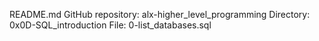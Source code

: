 README.md
GitHub repository: alx-higher_level_programming
Directory: 0x0D-SQL_introduction
File: 0-list_databases.sql
